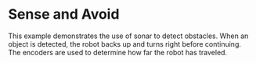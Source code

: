 # Sense and Avoid

This example demonstrates the use of sonar to detect obstacles.  When an object is detected, the robot backs up and turns right before continuing.  The encoders are used to determine how far the robot has traveled.  

